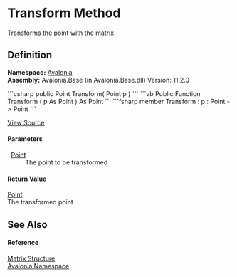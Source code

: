 # Transform Method


Transforms the point with the matrix



## Definition
**Namespace:** <a href="N_Avalonia">Avalonia</a>  
**Assembly:** Avalonia.Base (in Avalonia.Base.dll) Version: 11.2.0

<Tabs groupId="api-code-preview">
<TabItem value="csharp" label="C#">
```csharp
public Point Transform(
	Point p
)
```
</TabItem>
<TabItem value="vb" label="VB">
```vb
Public Function Transform ( 
	p As Point
) As Point
```
</TabItem>
<TabItem value="fsharp" label="F#">
```fsharp
member Transform : 
        p : Point -> Point 
```
</TabItem>
</Tabs>



<a href="https://github.com/AvaloniaUI/Avalonia/tree/master/src/Avalonia.Base/Matrix.cs#L326" title="View the source code">View Source</a>



#### Parameters
<dl><dt>  <a href="T_Avalonia_Point">Point</a></dt><dd>The point to be transformed</dd></dl>

#### Return Value
<a href="T_Avalonia_Point">Point</a>  
The transformed point

## See Also


#### Reference
<a href="T_Avalonia_Matrix">Matrix Structure</a>  
<a href="N_Avalonia">Avalonia Namespace</a>  

